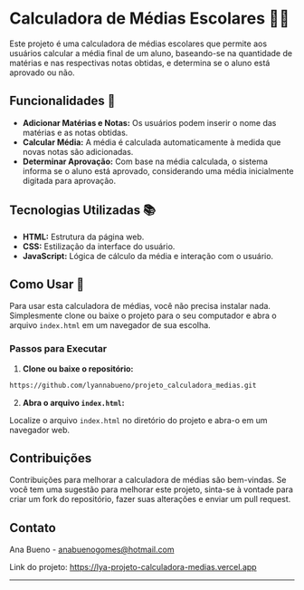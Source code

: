 # Calculadora de Médias Escolares 👩‍🏫

Este projeto é uma calculadora de médias escolares que permite aos usuários calcular a média final de um aluno, baseando-se na quantidade de matérias e nas respectivas notas obtidas, e determina se o aluno está aprovado ou não.

## Funcionalidades 🌟

- **Adicionar Matérias e Notas:** Os usuários podem inserir o nome das matérias e as notas obtidas.
- **Calcular Média:** A média é calculada automaticamente à medida que novas notas são adicionadas.
- **Determinar Aprovação:** Com base na média calculada, o sistema informa se o aluno está aprovado, considerando uma média inicialmente digitada para aprovação.

## Tecnologias Utilizadas 📚

- **HTML:** Estrutura da página web.
- **CSS:** Estilização da interface do usuário.
- **JavaScript:** Lógica de cálculo da média e interação com o usuário.

## Como Usar 🧮

Para usar esta calculadora de médias, você não precisa instalar nada. Simplesmente clone ou baixe o projeto para o seu computador e abra o arquivo `index.html` em um navegador de sua escolha.

### Passos para Executar

1. **Clone ou baixe o repositório:**

```bash
https://github.com/lyannabueno/projeto_calculadora_medias.git
```

2. **Abra o arquivo `index.html`:**

Localize o arquivo `index.html` no diretório do projeto e abra-o em um navegador web.

## Contribuições

Contribuições para melhorar a calculadora de médias são bem-vindas. Se você tem uma sugestão para melhorar este projeto, sinta-se à vontade para criar um fork do repositório, fazer suas alterações e enviar um pull request.

## Contato

Ana Bueno - anabuenogomes@hotmail.com

Link do projeto: https://lya-projeto-calculadora-medias.vercel.app

---

